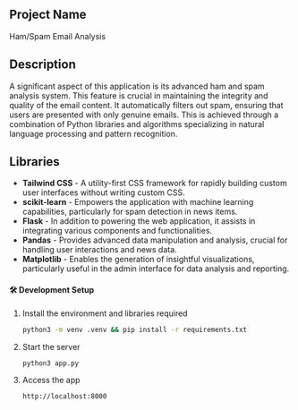## Project Name
Ham/Spam Email Analysis

## Description

A significant aspect of this application is its advanced ham and spam analysis system. 
This feature is crucial in maintaining the integrity and quality of the email content. 
It automatically filters out spam, ensuring that users are presented with only genuine emails. 
This is achieved through a combination of Python libraries and algorithms specializing in natural language processing and pattern recognition.

## Libraries

- **Tailwind CSS** - A utility-first CSS framework for rapidly building custom user interfaces without writing custom CSS.
- **scikit-learn** - Empowers the application with machine learning capabilities, particularly for spam detection in news items.
- **Flask** - In addition to powering the web application, it assists in integrating various components and functionalities.
- **Pandas** - Provides advanced data manipulation and analysis, crucial for handling user interactions and news data.
- **Matplotlib** - Enables the generation of insightful visualizations, particularly useful in the admin interface for data analysis and reporting.

#### 🛠 Development Setup

1. Install the environment and libraries required
   ```sh
   python3 -m venv .venv && pip install -r requirements.txt
   ``` 
2. Start the server
   ```sh
   python3 app.py
   ``` 
3. Access the app 
   ```sh
   http://localhost:8000
   ```
